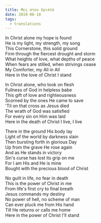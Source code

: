 ```yaml
---
title: Μες στον Χριστό
date: 2019-06-18
tags:
  - translations
---
```

In Christ alone my hope is found\
He is my light, my strength, my song\
This Cornerstone, this solid ground\
Firm through the fiercest drought and storm\
What heights of love, what depths of peace\
When fears are stilled, when strivings cease\
My Comforter, my All in All\
Here in the love of Christ I stand

In Christ alone, who took on flesh\
Fullness of God in helpless babe\
This gift of love and righteousness\
Scorned by the ones He came to save\
'Til on that cross as Jesus died\
The wrath of God was satisfied\
For every sin on Him was laid\
Here in the death of Christ I live, I live

There in the ground His body lay\
Light of the world by darkness slain\
Then bursting forth in glorious Day\
Up from the grave He rose again\
And as He stands in victory\
Sin's curse has lost its grip on me\
For I am His and He is mine\
Bought with the precious blood of Christ

No guilt in life, no fear in death\
This is the power of Christ in me\
From life's first cry to final breath\
Jesus commands my destiny\
No power of hell, no scheme of man\
Can ever pluck me from His hand\
Till He returns or calls me home\
Here in the power of Christ I'll stand